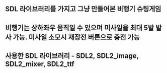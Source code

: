 ## SDL 라이브러리를 가지고 그냥 만들어본 비행기 슈팅게임
## 비행기는 상하좌우 움직일 수 있으며 미사일을 최대 5발 발사 가능. 미사일 소모시 재장전 버튼으로 충전 가능

## 사용한 SDL 라이브러리 - SDL2, SDL2_image, SDL2_mixer, SDL2_ttf
